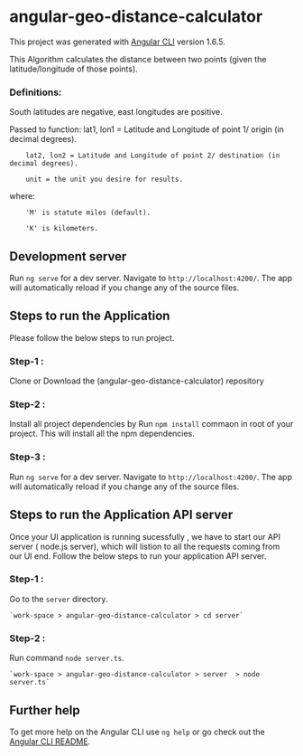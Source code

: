 # angular-geo-distance-calculator

This project was generated with [Angular CLI](https://github.com/angular/angular-cli) version 1.6.5.

This Algorithm calculates the distance between two points (given the latitude/longitude of those points). 

### Definitions:

South latitudes are negative, east longitudes are positive.

Passed to function: 
        lat1, lon1 = Latitude and Longitude of point 1/ origin (in decimal degrees).
        
        lat2, lon2 = Latitude and Longitude of point 2/ destination (in decimal degrees).
        
        unit = the unit you desire for results.

where: 

        'M' is statute miles (default).
        
        'K' is kilometers.

## Development server

Run `ng serve` for a dev server. Navigate to `http://localhost:4200/`. The app will automatically reload if you change any of the source files.

## Steps to run the Application

Please follow the below steps to run project.

### Step-1 : 
Clone or Download the (angular-geo-distance-calculator) repository
### Step-2 : 
Install all project dependencies by Run `npm install` commaon in root of your project. This will install all the npm dependencies.
### Step-3 : 
Run `ng serve` for a dev server. Navigate to `http://localhost:4200/`. The app will automatically reload if you change any of the source files.

## Steps to run the Application API server

Once your UI application is running sucessfully , we have to start our API server ( node.js server), which will listion to all the requests coming from our UI end.
Follow the below steps to run your application API server.

### Step-1 : 
Go to the `server` directory.

    `work-space > angular-geo-distance-calculator > cd server`
### Step-2 : 
Run command `node server.ts`.
  
    `work-space > angular-geo-distance-calculator > server  > node server.ts`
    
## Further help

To get more help on the Angular CLI use `ng help` or go check out the [Angular CLI README](https://github.com/angular/angular-cli/blob/master/README.md).
